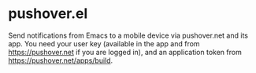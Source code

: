 pushover.el
===========

Send notifications from Emacs to a mobile device via pushover.net and its app.
You need your user key (available in the app and from https://pushover.net if
you are logged in), and an application token from
https://pushover.net/apps/build.
